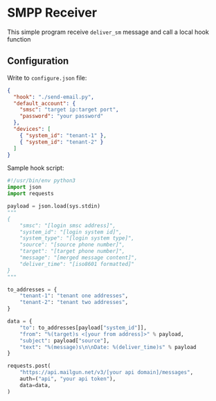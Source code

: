 # SMPP Receiver

This simple program receive `deliver_sm` message and call a local hook function

## Configuration

Write to `configure.json` file:

```json
{
  "hook": "./send-email.py",
  "default_account": {
    "smsc": "target ip:target port",
    "password": "your password"
  },
  "devices": [
    { "system_id": "tenant-1" },
    { "system_id": "tenant-2" }
  ]
}
```

Sample hook script:

```python
#!/usr/bin/env python3
import json
import requests

payload = json.load(sys.stdin)
"""
{
    "smsc": "[login smsc address]",
    "system_id": "[login system id]",
    "system_type": "[login system type]",
    "source": "[source phone number]",
    "target": "[target phone number]",
    "message": "[merged message content]",
    "deliver_time": "[iso8601 formatted]"
}
"""

to_addresses = {
    "tenant-1": "tenant one addresses",
    "tenant-2": "tenant two addresses",
}

data = {
    "to": to_addresses[payload["system_id"]],
    "from": "%(target)s <[your from address]>" % payload,
    "subject": payload["source"],
    "text": "%(message)s\n\nDate: %(deliver_time)s" % payload
}

requests.post(
    "https://api.mailgun.net/v3/[your api domain]/messages",
    auth=("api", "your api token"),
    data=data,
)
```
